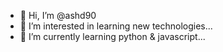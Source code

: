 - 👋 Hi, I’m @ashd90
- 👀 I’m interested in learning new technologies...
- 🌱 I’m currently learning python & javascript...


<!---
ashd90/ashd90 is a ✨ special ✨ repository because its `README.md` (this file) appears on your GitHub profile.
You can click the Preview link to take a look at your changes.
--->
